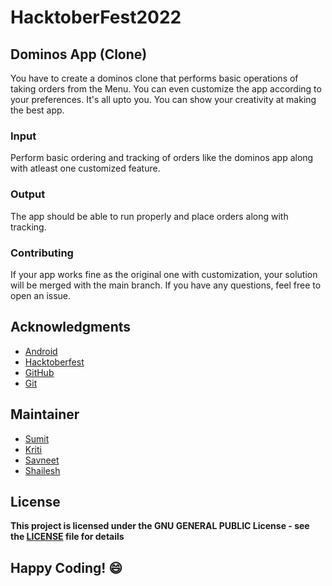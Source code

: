 
# HacktoberFest2022
## Dominos App (Clone)

You have to create a dominos clone that performs basic operations of taking orders from the Menu. You can even customize the app according to your preferences. It's all upto you. You can show your creativity at making the best app.

### Input
Perform basic ordering and tracking of orders like the dominos app along with atleast one customized feature.

### Output
The app should be able to run properly and place orders along with tracking.

### Contributing
If your app works fine as the original one with customization, your solution will be merged with the main branch. If you have any questions, feel free to open an issue.

## Acknowledgments
- [Android](https://developer.android.com/docs)
- [Hacktoberfest](https://hacktoberfest.digitalocean.com/)
- [GitHub](https://github.com)
- [Git](https://git-scm.com/)

## Maintainer
- [Sumit](https://github.com/isumitmalhotra)
- [Kriti](https://github.com/kritigupta45)
- [Savneet](https://github.com/savneetkaur03)
- [Shailesh](https://github.com/ShaileshKumar007)

## License
**This project is licensed under the GNU GENERAL PUBLIC License - see the [LICENSE](../../LICENSE) file for details**


## Happy Coding! :smile:

